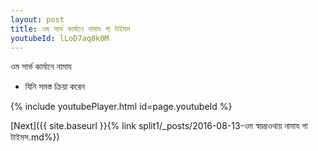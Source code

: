 ```yaml
---
layout: post
title: ওম সার্ভ কার্মানে নামায গা টাইমস
youtubeId: lLoD7aq8k0M
---
```

 
 
 ওম সার্ভ কার্মানে নামায  
 
 -  যিনি সমস্ত ক্রিয়া করেন 
 
  
 
  
 
 
 
 
 
 


{% include youtubePlayer.html id=page.youtubeId %}
 
[Next]({{ site.baseurl }}{% link  split1/_posts/2016-08-13-ওম স্বয়ম্ভওথায় নামায গা টাইমস.md%})
 
